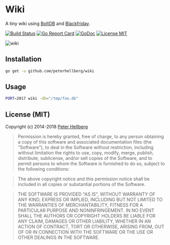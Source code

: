 Wiki
====

A tiny wiki using [BoltDB](https://github.com/boltdb/bolt) and [Blackfriday](https://github.com/russross/blackfriday).

[![Build Status](https://travis-ci.org/peterhellberg/wiki.svg?branch=master)](https://travis-ci.org/peterhellberg/wiki)
[![Go Report Card](https://goreportcard.com/badge/github.com/peterhellberg/wiki)](https://goreportcard.com/report/github.com/peterhellberg/wiki)
[![GoDoc](https://img.shields.io/badge/godoc-reference-blue.svg?style=flat)](https://godoc.org/github.com/peterhellberg/wiki)
[![License MIT](https://img.shields.io/badge/license-MIT-lightgrey.svg?style=flat)](https://github.com/peterhellberg/wiki#license-mit)

![wiki](https://assets.c7.se/screenshots/wiki-20170920-015158.png)

## Installation

```bash
go get -u github.com/peterhellberg/wiki
```

## Usage

```bash
PORT=2017 wiki -db="/tmp/foo.db"
```

## License (MIT)

Copyright (c) 2014-2018 [Peter Hellberg](https://c7.se/)

> Permission is hereby granted, free of charge, to any person obtaining
> a copy of this software and associated documentation files (the
> "Software"), to deal in the Software without restriction, including
> without limitation the rights to use, copy, modify, merge, publish,
> distribute, sublicense, and/or sell copies of the Software, and to
> permit persons to whom the Software is furnished to do so, subject to
> the following conditions:

> The above copyright notice and this permission notice shall be
> included in all copies or substantial portions of the Software.

> THE SOFTWARE IS PROVIDED "AS IS", WITHOUT WARRANTY OF ANY KIND,
> EXPRESS OR IMPLIED, INCLUDING BUT NOT LIMITED TO THE WARRANTIES OF
> MERCHANTABILITY, FITNESS FOR A PARTICULAR PURPOSE AND
> NONINFRINGEMENT. IN NO EVENT SHALL THE AUTHORS OR COPYRIGHT HOLDERS BE
> LIABLE FOR ANY CLAIM, DAMAGES OR OTHER LIABILITY, WHETHER IN AN ACTION
> OF CONTRACT, TORT OR OTHERWISE, ARISING FROM, OUT OF OR IN CONNECTION
> WITH THE SOFTWARE OR THE USE OR OTHER DEALINGS IN THE SOFTWARE.

